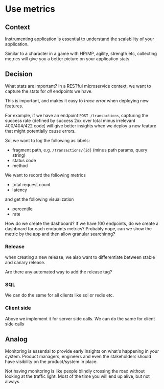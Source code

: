 # Use metrics

## Context

Instrumenting application is essential to understand the scalability of your application.

Similar to a character in a game with HP/MP, agility, strength etc, collecting metrics will give you a better picture on your application stats.


## Decision
What stats are important? In a RESTful microservice context, we want to capture the stats for *all* endpoints we have.

This is important, and makes it easy to *trace error* when deploying new features.

For example, if we have an endpoint `POST /transactions`, capturing the success rate (defined by success 2xx over total minus irrelevant 400/404/422 code) will give better insights when we deploy a new feature that might potentially cause errors.

So, we want to log the following as labels:
- fragment path, e.g. `/transactions/{id}` (minus path params, query string)
- status code
- method

We want to record the following metrics
- total request count
- latency

and get the following visualization 
- percentile
- rate

How do we create the dashboard? If we have 100 endpoints, do we create a dashboard for each endpoints metrics? Probably nope, can we show the metric by the app and then allow granular searchinng?
### Release

when creating a new release, we also want to differentiate between stable and canary release.

Are there any automated way to add the release tag?


### SQL

We can do the same for all clients like sql or redis etc.

### Client side

Above we implement it for server side calls. We can do the same for client side calls 


## Analog

Monitoring is essential to provide early insights on what's happening in your system. Product managers, engineers and even the stakeholders should have visibility on the product/system in place.

Not having monitoring is like people blindly crossing the road without looking at the traffic light. Most of the time you will end up alive, but not always.


